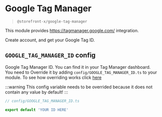 # Google Tag Manager

> `@storefront-x/google-tag-manager`

This module provides https://tagmanager.google.com/ integration.

Create account, and get your Google Tag ID.

## `GOOGLE_TAG_MANAGER_ID` config

Google Tag Manager ID. You can find it in your Tag Manager dashboard. You need to Override it by adding `config/GOOGLE_TAG_MANAGER_ID.ts` to your module. To see how overriding works click [here](../getting-started/how-it-works.html#overriding)

:::warning
This config variable needs to be overrided because it does not contain any value by default!
:::

```ts
// config/GOOGLE_TAG_MANAGER_ID.ts

export default 'YOUR ID HERE'
```

